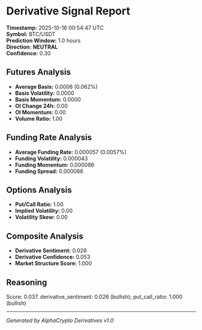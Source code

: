 # Derivative Signal Report

**Timestamp:** 2025-10-16 00:54:47 UTC  
**Symbol:** BTC/USDT  
**Prediction Window:** 1.0 hours  
**Direction:** **NEUTRAL**  
**Confidence:** 0.30

## Futures Analysis
- **Average Basis:** 0.0006 (0.062%)
- **Basis Volatility:** 0.0000
- **Basis Momentum:** 0.0000
- **OI Change 24h:** 0.00
- **OI Momentum:** 0.00
- **Volume Ratio:** 1.00

## Funding Rate Analysis
- **Average Funding Rate:** 0.000057 (0.0057%)
- **Funding Volatility:** 0.000043
- **Funding Momentum:** 0.000086
- **Funding Spread:** 0.000086

## Options Analysis
- **Put/Call Ratio:** 1.00
- **Implied Volatility:** 0.00
- **Volatility Skew:** 0.00

## Composite Analysis
- **Derivative Sentiment:** 0.026
- **Derivative Confidence:** 0.053
- **Market Structure Score:** 1.000

## Reasoning
Score: 0.037. derivative_sentiment: 0.026 (bullish); put_call_ratio: 1.000 (bullish)

---
*Generated by AlphaCrypto Derivatives v1.0*
